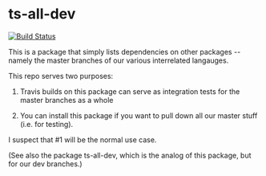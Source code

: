 # ts-all-dev

[![Build Status](https://travis-ci.com/thoughtstem/ts-all-master.svg?branch=master)](https://travis-ci.com/thoughtstem/ts-all-master)

This is a package that simply lists dependencies on other packages --
namely the master branches of our various interrelated langauges.

This repo serves two purposes:

1) Travis builds on this package can serve as integration tests for the 
master branches as a whole

2) You can install this package if you want to pull down all our master stuff
(i.e. for testing).

I suspect that #1 will be the normal use case.

(See also the package ts-all-dev, which is the analog of this package,
but for our dev branches.)
